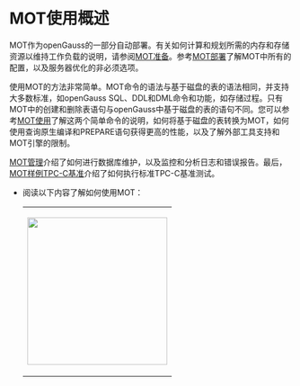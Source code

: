 # MOT使用概述<a name="ZH-CN_TOPIC_0289900146"></a>

MOT作为openGauss的一部分自动部署。有关如何计算和规划所需的内存和存储资源以维持工作负载的说明，请参阅[MOT准备](MOT准备.md)。参考[MOT部署](MOT部署.md)了解MOT中所有的配置，以及服务器优化的非必须选项。

使用MOT的方法非常简单。MOT命令的语法与基于磁盘的表的语法相同，并支持大多数标准，如openGauss SQL、DDL和DML命令和功能，如存储过程。只有MOT中的创建和删除表语句与openGauss中基于磁盘的表的语句不同。您可以参考[MOT使用](MOT使用.md)了解这两个简单命令的说明，如何将基于磁盘的表转换为MOT，如何使用查询原生编译和PREPARE语句获得更高的性能，以及了解外部工具支持和MOT引擎的限制。

[MOT管理](MOT管理.md)介绍了如何进行数据库维护，以及监控和分析日志和错误报告。最后，[MOT样例TPC-C基准](MOT样例TPC-C基准.md)介绍了如何执行标准TPC-C基准测试。

-   阅读以下内容了解如何使用MOT：

    <a name="zh-cn_topic_0283137698_zh-cn_topic_0280525102_table28609126"></a>
    <table><tbody><tr id="zh-cn_topic_0283137698_zh-cn_topic_0280525102_row984423"><td class="cellrowborder" valign="top" width="100%"><p id="zh-cn_topic_0283137698_zh-cn_topic_0280525102_p12629440"><a name="zh-cn_topic_0283137698_zh-cn_topic_0280525102_p12629440"></a><a name="zh-cn_topic_0283137698_zh-cn_topic_0280525102_p12629440"></a><a name="zh-cn_topic_0283137698_zh-cn_topic_0280525102_image46556104"></a><a name="zh-cn_topic_0283137698_zh-cn_topic_0280525102_image46556104"></a><span><img id="zh-cn_topic_0283137698_zh-cn_topic_0280525102_image46556104" src="figures/zh-cn_image_0289900154.png" width="249.375" height="262.34250000000003"></span></p>
    </td>
    </tr>
    </tbody>
    </table>


